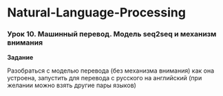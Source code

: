 # Natural-Language-Processing

### Урок 10. Машинный перевод. Модель seq2seq и механизм внимания<br>
**Задание**

Разобраться с моделью перевода (без механизма внимания) как она устроена, запустить для перевода с русского на английский (при желании можно взять другие пары языков)
